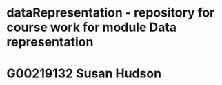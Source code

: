 # dataRepresentation - repository for course work for module Data representation
# G00219132 Susan Hudson